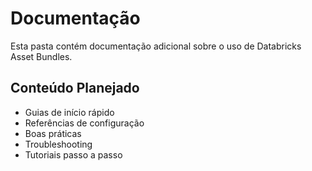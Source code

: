 # Documentação

Esta pasta contém documentação adicional sobre o uso de Databricks Asset Bundles.

## Conteúdo Planejado

- Guias de início rápido
- Referências de configuração
- Boas práticas
- Troubleshooting
- Tutoriais passo a passo
